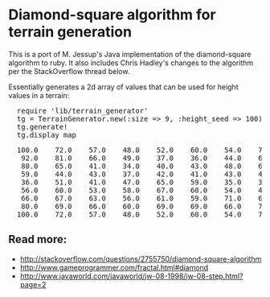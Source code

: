 Diamond-square algorithm for terrain generation
===============================================

This is a port of M. Jessup's Java implementation of the diamond-square algorithm to ruby.
It also includes Chris Hadley's changes to the algorithm per the StackOverflow thread below.

Essentially generates a 2d array of values that can be used for height values in a terrain:

<pre>
  require 'lib/terrain_generator'
  tg = TerrainGenerator.new(:size => 9, :height_seed => 100)
  tg.generate!
  tg.display_map
</pre>

<pre>
  100.0    72.0    57.0    48.0    52.0    60.0    54.0    73.0   100.0
   92.0    81.0    66.0    49.0    37.0    36.0    44.0    65.0    92.0
   80.0    65.0    41.0    34.0    40.0    43.0    48.0    61.0    80.0
   59.0    44.0    43.0    37.0    42.0    41.0    43.0    44.0    59.0
   36.0    51.0    41.0    47.0    65.0    59.0    35.0    36.0    36.0
   56.0    60.0    53.0    58.0    67.0    60.0    54.0    47.0    56.0
   66.0    67.0    63.0    56.0    61.0    59.0    71.0    67.0    66.0
   80.0    69.0    66.0    60.0    69.0    69.0    66.0    74.0    80.0
  100.0    72.0    57.0    48.0    52.0    60.0    54.0    73.0   100.0
</pre>


Read more:
----------

  * http://stackoverflow.com/questions/2755750/diamond-square-algorithm
  * http://www.gameprogrammer.com/fractal.html#diamond
  * http://www.javaworld.com/javaworld/jw-08-1998/jw-08-step.html?page=2
